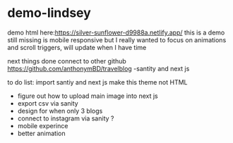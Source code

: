 # demo-lindsey
demo html here:https://silver-sunflower-d9988a.netlify.app/
this is a demo still missing is mobile responsive but I really wanted to focus on animations and scroll triggers, will update when I have time

next things done connect to other github https://github.com/anthonymBD/travelblog
-santity and next js 

to do list: import santiy and next js make this theme not HTML
- figure out how to upload main image into next js
- export csv via sanity
- design for when only 3 blogs
- connect to instagram via sanity ? 
- mobile experince 
- better animation
